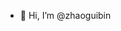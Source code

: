 - 👋 Hi, I’m @zhaoguibin

<!---
zhaoguibin/zhaoguibin is a ✨ special ✨ repository because its `README.md` (this file) appears on your GitHub profile.
You can click the Preview link to take a look at your changes.
--->
